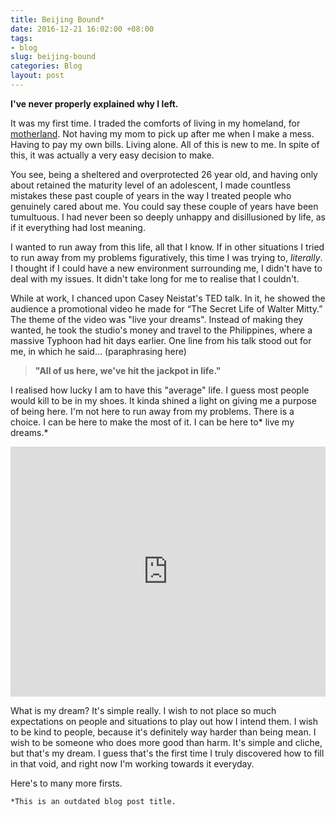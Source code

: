 ```yaml
---
title: Beijing Bound*
date: 2016-12-21 16:02:00 +08:00
tags:
- blog
slug: beijing-bound
categories: Blog
layout: post
---
```


**I've never properly explained why I left.**

It was my first time. I traded the comforts of living in my homeland, for  [motherland](https://en.wikipedia.org/wiki/Beijing). Not having my mom to pick up after me when I make a mess. Having to pay my own bills. Living alone. All of this is new to me. In spite of this, it was actually a very easy decision to make.

You see, being a sheltered and overprotected 26 year old, and having only about retained the maturity level of an adolescent, I made countless mistakes these past couple of years in the way I treated people who genuinely cared about me. You could say these couple of years have been tumultuous. I had never been so deeply unhappy and disillusioned by life, as if it everything had lost meaning.

I wanted to run away from this life, all that I know. If in other situations I tried to run away from my problems figuratively, this time I  was trying to, *literally*. I thought if I could have a new environment surrounding me, I didn't have to deal with my issues. It didn't take long for me to realise that I couldn't.

While at work, I chanced upon Casey Neistat's TED talk. In it, he showed the audience a promotional video he made for “The Secret Life of Walter Mitty.” The theme of the video was "live your dreams". Instead of making they wanted, he took the studio's money and travel to the Philippines, where a massive Typhoon had hit days earlier. One line from his talk stood out for me, in which he said... (paraphrasing here)

> **"All of us here, we've hit the jackpot in life."**

I realised how lucky I am to have this "average" life. I guess most people would kill to be in my shoes. It kinda shined a light on giving me a purpose of being here. I'm not here to run away from my problems. There is a choice. I can be here to make the most of it. I can be here to\* live my dreams.\*

<iframe width="100%" height="400" src="https://www.youtube.com/embed/_ayTA-tJr3A" frameborder="0" allowfullscreen></iframe>

What is my dream? It's simple really. I wish to not place so much expectations on people and situations to play out how I intend them. I wish to be kind to people, because it's definitely way harder than being mean. I wish to be someone who does more good than harm. It's simple and cliche, but that's my dream. I guess that's the first time I truly discovered how to fill in that void, and right now I'm working towards it everyday.

Here's to many more firsts.

`*This is an outdated blog post title.`

<div class="whitespace"></div>